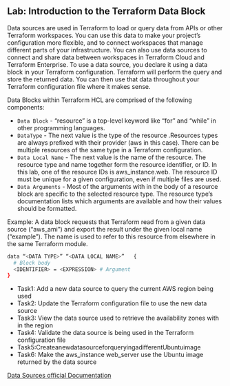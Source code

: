 ## Lab: Introduction to the Terraform Data Block

Data sources are used in Terraform to load or query data from APIs or other Terraform workspaces. You can use this data to make your project’s configuration more flexible, and to connect workspaces that manage different parts of your infrastructure. You can also use data sources to connect and share data between workspaces in Terraform Cloud and Terraform Enterprise.
To use a data source, you declare it using a data block in your Terraform configuration. Terraform will perform the query and store the returned data. You can then use that data throughout your Terraform configuration file where it makes sense.

Data Blocks within Terraform HCL are comprised of the following components:

- `Data Block` - “resource” is a top-level keyword like “for” and “while” in other programming languages.
- `DataType` - The next value is the type of the resource .Resources types are always prefixed with their provider (aws in this case). There can be multiple resources of the same type in a Terraform configuration.
- `Data Local Name` - The next value is the name of the resource. The resource type and name together form the resource identifier, or ID. In this lab, one of the resource IDs is aws_instance.web. The resource ID must be unique for a given configuration, even if multiple files are used.
- `Data Arguments` - Most of the arguments with in the body of a resource block are specific to the selected resource type. The resource type’s documentation lists which arguments are available and how their values should be formatted.

Example: A data block requests that Terraform read from a given data source (“aws_ami”) and export the result under the given local name (“example”). The name is used to refer to this resource from elsewhere in the same Terraform module.

```bash
data “<DATA TYPE>” “<DATA LOCAL NAME>”   {
  # Block body
  <IDENTIFIER> = <EXPRESSION> # Argument
}
```
- Task1: Add a new data source to query the current AWS region being used
- Task2: Update the Terraform configuration file to use the new data source
- Task3: View the data source used to retrieve the availability zones with in the region
- Task4: Validate the data source is being used in the Terraform configuration file
- Task5:CreateanewdatasourceforqueryingadifferentUbuntuimage
- Task6: Make the aws_instance web_server use the Ubuntu image returned by the data source

[Data Sources official Documentation](https://www.terraform.io/language/data-sources)
